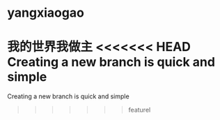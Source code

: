 # yangxiaogao
我的世界我做主
<<<<<<< HEAD
Creating a new branch is quick and simple
=======
Creating a new branch is quick and simple
>>>>>>> featurel
